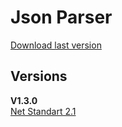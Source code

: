 # Json Parser
[Download last version](https://github.com/GFroze8388/JSON-parser-c-sharp/blob/main/build/v1.3.0/NET.%20Standart%202.1/v1.3.0.zip)

## Versions
**V1.3.0**  
 [Net Standart 2.1](https://github.com/GFroze8388/JSON-parser-c-sharp/blob/main/build/v1.3.0/NET.%20Standart%202.1/v1.3.0.zip)
